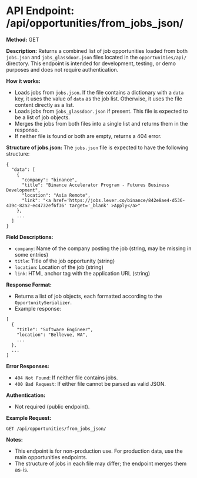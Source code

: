 # API Endpoint: /api/opportunities/from_jobs_json/

**Method:** GET

**Description:**
Returns a combined list of job opportunities loaded from both `jobs.json` and `jobs_glassdoor.json` files located in the `opportunities/api/` directory. This endpoint is intended for development, testing, or demo purposes and does not require authentication.


**How it works:**
- Loads jobs from `jobs.json`. If the file contains a dictionary with a `data` key, it uses the value of `data` as the job list. Otherwise, it uses the file content directly as a list.
- Loads jobs from `jobs_glassdoor.json` if present. This file is expected to be a list of job objects.
- Merges the jobs from both files into a single list and returns them in the response.
- If neither file is found or both are empty, returns a 404 error.

**Structure of jobs.json:**
The `jobs.json` file is expected to have the following structure:

```
{
  "data": [
    {
      "company": "binance",
      "title": "Binance Accelerator Program - Futures Business Development",
      "location": "Asia Remote",
      "link": "<a href='https://jobs.lever.co/binance/842e8ae4-d536-439c-82a2-ec4732ef6f36' target='_blank' >Apply</a>"
    },
    ...
  ]
}
```

**Field Descriptions:**
- `company`: Name of the company posting the job (string, may be missing in some entries)
- `title`: Title of the job opportunity (string)
- `location`: Location of the job (string)
- `link`: HTML anchor tag with the application URL (string)

**Response Format:**
- Returns a list of job objects, each formatted according to the `OpportunitySerializer`.
- Example response:

```
[
  {
    "title": "Software Engineer",
    "location": "Bellevue, WA",
    ...
  },
  ...
]
```

**Error Responses:**
- `404 Not Found`: If neither file contains jobs.
- `400 Bad Request`: If either file cannot be parsed as valid JSON.

**Authentication:**
- Not required (public endpoint).

**Example Request:**
```
GET /api/opportunities/from_jobs_json/
```

**Notes:**
- This endpoint is for non-production use. For production data, use the main opportunities endpoints.
- The structure of jobs in each file may differ; the endpoint merges them as-is.
